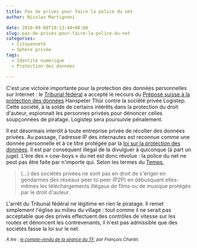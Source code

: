 ```yaml
---
title: Pas de privés pour faire la police du net
author: Nicolas Martignoni

date: 2010-09-08T19:13:44+00:00
slug: pas-de-prives-pour-faire-la-police-du-net
categories:
  - Citoyenneté
  - Sphère privée
tags:
  - Identité numérique
  - Protection des données

---
```

C'est une victoire importante pour la protection des données personnelles sur Internet : le [Tribunal fédéral][1] a accepté le recours du [Préposé suisse à la protection des données][2] Hanspeter Thür contre la société privée Logistep. Cette société, à la solde de certains intérêts dans la protection du droit d'auteur, espionnait les personnes privées pour dénoncer celles soupçonnées de piratage. Logistep sera poursuivie pénalement.

Il est désormais interdit à toute entreprise privée de récolter des données privées. Au passage, l'adresse IP des internautes est reconnue comme une donnée personnelle et à ce titre protégée par la [loi sur la protection des données][3]. Il est par conséquent illégal de la divulguer à quiconque (à part un juge). L'ère des « cow-boys » du net est donc révolue : la police du net ne peut pas être faite par n'importe qui. Selon les termes du [Temps][4],

> (&hellip;) des sociétés privées ne sont pas en droit de s'ériger en gendarmes des réseaux peer to peer (P2P) en débusquant elles-mêmes les téléchargements illégaux de films ou de musique protégés par le droit d'auteur.

L'arrêt du Tribunal fédéral ne légitime en rien le piratage. Il remet simplement l'église au milieu du village : tout comme il ne serait pas acceptable que des privés effectuent des contrôles de vitesse sur les routes et dénoncent les contrevenants, il n'est pas admissible que des sociétés fasse la loi sur le net.

_<small>À lire : [le compte-rendu de la séance du TF][5], par François Charlet.</small>_

 [1]: https://www.bger.ch/fr/index.htm
 [2]: https://www.edoeb.admin.ch/edoeb/fr/home.html
 [3]: https://www.admin.ch/opc/fr/classified-compilation/19920153/index.html
 [4]: https://www.letemps.ch/suisse/coup-darret-chasse-aux-pirates
 [5]: https://francoischarlet.ch/2010/logistep-resume-de-la-seance-au-tribunal-federal/

 <!--more-->
